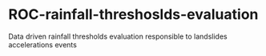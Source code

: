 # ROC-rainfall-threshoslds-evaluation
Data driven rainfall thresholds evaluation responsible to landslides accelerations events
